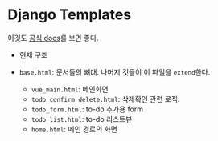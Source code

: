 # Django Templates

이것도 [공식 docs]()를 보면 좋다.

* 현재 구조

* `base.html`: 문서들의 뼈대. 나머지 것들이 이 파일을 `extend`한다.
    * `vue_main.html`: 메인화면
    * `todo_confirm_delete.html`: 삭제확인 관련 로직.
    * `todo_form.html`: to-do 추가용 form
    * `todo_list.html`: to-do 리스트뷰
    * `home.html`: 메인 경로의 화면